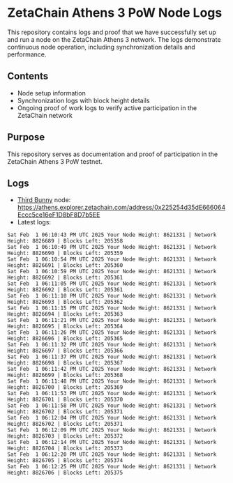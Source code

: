 # ZetaChain Athens 3 PoW Node Logs
This repository contains logs and proof that we have successfully set up and run a node on the ZetaChain Athens 3 network. The logs demonstrate continuous node operation, including synchronization details and performance.

## Contents
- Node setup information
- Synchronization logs with block height details
- Ongoing proof of work logs to verify active participation in the ZetaChain network

## Purpose
This repository serves as documentation and proof of participation in the ZetaChain Athens 3 PoW testnet.

## Logs

- [Third Bunny](https://thirdbunny.xyz/) node: https://athens.explorer.zetachain.com/address/0x225254d35dE666064Eccc5ce16eF1D8bF8D7b5EE
- Latest logs:
```
Sat Feb  1 06:10:43 PM UTC 2025 Your Node Height: 8621331 | Network Height: 8826689 | Blocks Left: 205358
Sat Feb  1 06:10:49 PM UTC 2025 Your Node Height: 8621331 | Network Height: 8826690 | Blocks Left: 205359
Sat Feb  1 06:10:54 PM UTC 2025 Your Node Height: 8621331 | Network Height: 8826691 | Blocks Left: 205360
Sat Feb  1 06:10:59 PM UTC 2025 Your Node Height: 8621331 | Network Height: 8826692 | Blocks Left: 205361
Sat Feb  1 06:11:05 PM UTC 2025 Your Node Height: 8621331 | Network Height: 8826692 | Blocks Left: 205361
Sat Feb  1 06:11:10 PM UTC 2025 Your Node Height: 8621331 | Network Height: 8826693 | Blocks Left: 205362
Sat Feb  1 06:11:15 PM UTC 2025 Your Node Height: 8621331 | Network Height: 8826694 | Blocks Left: 205363
Sat Feb  1 06:11:21 PM UTC 2025 Your Node Height: 8621331 | Network Height: 8826695 | Blocks Left: 205364
Sat Feb  1 06:11:26 PM UTC 2025 Your Node Height: 8621331 | Network Height: 8826696 | Blocks Left: 205365
Sat Feb  1 06:11:32 PM UTC 2025 Your Node Height: 8621331 | Network Height: 8826697 | Blocks Left: 205366
Sat Feb  1 06:11:37 PM UTC 2025 Your Node Height: 8621331 | Network Height: 8826698 | Blocks Left: 205367
Sat Feb  1 06:11:42 PM UTC 2025 Your Node Height: 8621331 | Network Height: 8826699 | Blocks Left: 205368
Sat Feb  1 06:11:48 PM UTC 2025 Your Node Height: 8621331 | Network Height: 8826700 | Blocks Left: 205369
Sat Feb  1 06:11:53 PM UTC 2025 Your Node Height: 8621331 | Network Height: 8826701 | Blocks Left: 205370
Sat Feb  1 06:11:58 PM UTC 2025 Your Node Height: 8621331 | Network Height: 8826702 | Blocks Left: 205371
Sat Feb  1 06:12:04 PM UTC 2025 Your Node Height: 8621331 | Network Height: 8826702 | Blocks Left: 205371
Sat Feb  1 06:12:09 PM UTC 2025 Your Node Height: 8621331 | Network Height: 8826703 | Blocks Left: 205372
Sat Feb  1 06:12:14 PM UTC 2025 Your Node Height: 8621331 | Network Height: 8826704 | Blocks Left: 205373
Sat Feb  1 06:12:20 PM UTC 2025 Your Node Height: 8621331 | Network Height: 8826705 | Blocks Left: 205374
Sat Feb  1 06:12:25 PM UTC 2025 Your Node Height: 8621331 | Network Height: 8826706 | Blocks Left: 205375
```
